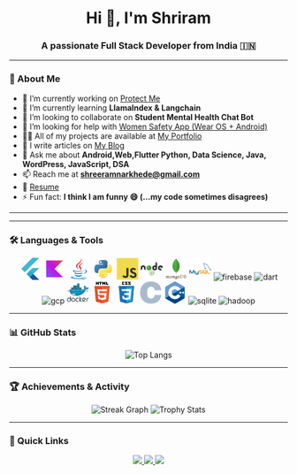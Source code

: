 <h1 align="center">Hi 👋, I'm Shriram</h1>
<h3 align="center">A passionate Full Stack Developer from India 🇮🇳</h3>

---

### 🚀 About Me

- 🔭 I’m currently working on [Protect Me](https://github.com/shreeram2302/womenSafetyApp.git)
- 🌱 I’m currently learning **LlamaIndex & Langchain**
- 👯 I’m looking to collaborate on **Student Mental Health Chat Bot**
- 🤝 I’m looking for help with [Women Safety App (Wear OS + Android)](https://github.com/shreeram2302/womenSafetyApp.git)
- 👨‍💻 All of my projects are available at [My Portfolio](https://shriramnarkhede.vercel.app/)
- 📝 I write articles on [My Blog](https://shriramsblog4.wordpress.com/)
- 💬 Ask me about **Android,Web,Flutter Python, Data Science, Java, WordPress, JavaScript, DSA**
- 📫 Reach me at **shreeramnarkhede@gmail.com**
- 📄 [Resume](https://drive.google.com/file/d/19ttiUs6KxEn6SqRbQZkucl3KioSXtZiR/view?usp=drive_link)
- ⚡ Fun fact: **I think I am funny 😄 (…my code sometimes disagrees)**

---


---

### 🛠️ Languages & Tools
<p align="center">
  <img src="https://raw.githubusercontent.com/devicons/devicon/master/icons/flutter/flutter-original.svg" alt="flutter" width="40" height="40"/>
  <img src="https://raw.githubusercontent.com/devicons/devicon/master/icons/kotlin/kotlin-original.svg" alt="kotlin" width="40" height="40"/>
  <img src="https://raw.githubusercontent.com/devicons/devicon/master/icons/java/java-original.svg" alt="java" width="40" height="40"/>
  <img src="https://raw.githubusercontent.com/devicons/devicon/master/icons/python/python-original.svg" alt="python" width="40" height="40"/>
  <img src="https://raw.githubusercontent.com/devicons/devicon/master/icons/javascript/javascript-original.svg" alt="javascript" width="40" height="40"/>
  <img src="https://raw.githubusercontent.com/devicons/devicon/master/icons/nodejs/nodejs-original-wordmark.svg" alt="nodejs" width="40" height="40"/>
  <img src="https://raw.githubusercontent.com/devicons/devicon/master/icons/mongodb/mongodb-original-wordmark.svg" alt="mongodb" width="40" height="40"/>
  <img src="https://raw.githubusercontent.com/devicons/devicon/master/icons/mysql/mysql-original-wordmark.svg" alt="mysql" width="40" height="40"/>
  <img src="https://www.vectorlogo.zone/logos/firebase/firebase-icon.svg" alt="firebase" width="40" height="40"/>
  <img src="https://www.vectorlogo.zone/logos/dartlang/dartlang-icon.svg" alt="dart" width="40" height="40"/>
  <img src="https://www.vectorlogo.zone/logos/google_cloud/google_cloud-icon.svg" alt="gcp" width="40" height="40"/>
  <img src="https://raw.githubusercontent.com/devicons/devicon/master/icons/docker/docker-original-wordmark.svg" alt="docker" width="40" height="40"/>
  <img src="https://raw.githubusercontent.com/devicons/devicon/master/icons/html5/html5-original-wordmark.svg" alt="html5" width="40" height="40"/>
  <img src="https://raw.githubusercontent.com/devicons/devicon/master/icons/css3/css3-original-wordmark.svg" alt="css3" width="40" height="40"/>
  <img src="https://raw.githubusercontent.com/devicons/devicon/master/icons/c/c-original.svg" alt="c" width="40" height="40"/>
  <img src="https://raw.githubusercontent.com/devicons/devicon/master/icons/cplusplus/cplusplus-original.svg" alt="cplusplus" width="40" height="40"/>
  <img src="https://www.vectorlogo.zone/logos/sqlite/sqlite-icon.svg" alt="sqlite" width="40" height="40"/>
  <img src="https://www.vectorlogo.zone/logos/apache_hadoop/apache_hadoop-icon.svg" alt="hadoop" width="40" height="40"/>
</p>

---

### 📊 GitHub Stats

<p align="center">
  <img src="https://github-readme-stats.vercel.app/api/top-langs?username=shreeram2302&show_icons=true&locale=en&layout=compact" alt="Top Langs" />
</p>


---

### 🏆 Achievements & Activity

<div align="center">
  <img src="https://streak-stats.demolab.com?user=shreeram2302&locale=en&mode=daily&theme=dracula&hide_border=false&border_radius=5" height="150" alt="Streak Graph"/>
  <img src="https://github-profile-trophy.vercel.app/?username=shreeram2302&theme=dracula&column=-1&row=1" height="150" alt="Trophy Stats"/>
</div>

---

### 🔗 Quick Links

<div align="center">

<a href="https://www.linkedin.com/in/shriram09/">
  <img src="https://img.shields.io/static/v1?message=LinkedIn&logo=linkedin&label=&color=0077B5&logoColor=white&style=for-the-badge"  />
</a>

<a href="https://www.instagram.com/shreeram_narkhede/">
  <img src="https://img.shields.io/static/v1?message=Instagram&logo=instagram&label=&color=E4405F&logoColor=white&style=for-the-badge" />
</a>
<a href="https://shriramsblog4.wordpress.com/">
  <img src="https://img.shields.io/static/v1?message=Blog&logo=wordpress&label=&color=21759B&logoColor=white&style=for-the-badge" />
</a>
</div>
